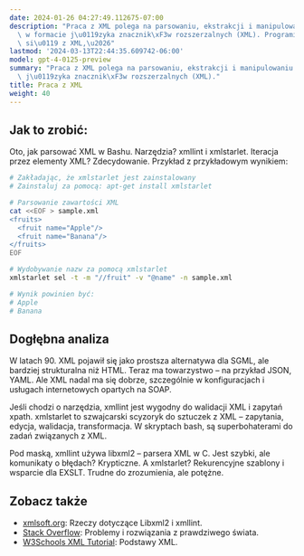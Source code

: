 ```yaml
---
date: 2024-01-26 04:27:49.112675-07:00
description: "Praca z XML polega na parsowaniu, ekstrakcji i manipulowaniu danymi\
  \ w formacie j\u0119zyka znacznik\xF3w rozszerzalnych (XML). Programi\u015Bci borykaj\u0105\
  \ si\u0119 z XML,\u2026"
lastmod: '2024-03-13T22:44:35.609742-06:00'
model: gpt-4-0125-preview
summary: "Praca z XML polega na parsowaniu, ekstrakcji i manipulowaniu danymi w formacie\
  \ j\u0119zyka znacznik\xF3w rozszerzalnych (XML)."
title: Praca z XML
weight: 40
---
```


## Jak to zrobić:
Oto, jak parsować XML w Bashu. Narzędzia? xmllint i xmlstarlet. Iteracja przez elementy XML? Zdecydowanie. Przykład z przykładowym wynikiem:

```bash
# Zakładając, że xmlstarlet jest zainstalowany
# Zainstaluj za pomocą: apt-get install xmlstarlet

# Parsowanie zawartości XML
cat <<EOF > sample.xml
<fruits>
  <fruit name="Apple"/>
  <fruit name="Banana"/>
</fruits>
EOF

# Wydobywanie nazw za pomocą xmlstarlet
xmlstarlet sel -t -m "//fruit" -v "@name" -n sample.xml

# Wynik powinien być:
# Apple
# Banana
```

## Dogłębna analiza
W latach 90. XML pojawił się jako prostsza alternatywa dla SGML, ale bardziej strukturalna niż HTML. Teraz ma towarzystwo – na przykład JSON, YAML. Ale XML nadal ma się dobrze, szczególnie w konfiguracjach i usługach internetowych opartych na SOAP.

Jeśli chodzi o narzędzia, xmllint jest wygodny do walidacji XML i zapytań xpath. xmlstarlet to szwajcarski scyzoryk do sztuczek z XML – zapytania, edycja, walidacja, transformacja. W skryptach bash, są superbohaterami do zadań związanych z XML.

Pod maską, xmllint używa libxml2 – parsera XML w C. Jest szybki, ale komunikaty o błędach? Krypticzne. A xmlstarlet? Rekurencyjne szablony i wsparcie dla EXSLT. Trudne do zrozumienia, ale potężne.

## Zobacz także
- [xmlsoft.org](http://xmlsoft.org/): Rzeczy dotyczące Libxml2 i xmllint.
- [Stack Overflow](https://stackoverflow.com/questions/tagged/xml+bash): Problemy i rozwiązania z prawdziwego świata.
- [W3Schools XML Tutorial](https://www.w3schools.com/xml/): Podstawy XML.
